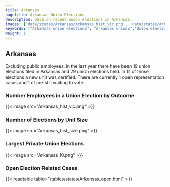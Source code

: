 ```yaml
---
title: Arkansas
pagetitle: Arkansas Union Elections
description: Data on recent union elections in Arkansas.
images: ['data/states/Arkansas/Arkansas_hist_vic.png', 'data/states/Arkansas/Arkansas_hist_size.png', 'data/states/Arkansas/Arkansas_10.png']
keywords: ["Arkansas union elections", "Arkansas unions","Union elections"]
weight: 1
---
```

##  Arkansas

Excluding public employees, in the last year there have been 19 union elections filed in Arkansas and 29 union elections held. In 11 of those elections a new unit was certified. There are currently 1 open representation cases and 1 of are still waiting to vote.

### Number Employees in a Union Election by Outcome
{{< image src="Arkansas_hist_vic.png" >}}

### Number of Elections by Unit Size
{{< image src="Arkansas_hist_size.png" >}}

### Largest Private Union Elections
{{< image src="Arkansas_10.png" >}}

### Open Election Related Cases
{{< readtable table="/tables/states/Arkansas_open.html" >}}

